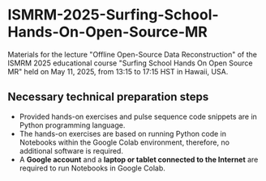 # ISMRM-2025-Surfing-School-Hands-On-Open-Source-MR
Materials for the lecture "Offline Open-Source Data Reconstruction" of the ISMRM 2025 educational course "Surfing School Hands On Open Source MR" held on May 11, 2025, from 13:15 to 17:15 HST in Hawaii, USA.
## Necessary technical preparation steps
* Provided hands-on exercises and pulse sequence code snippets are in Python programming language.
* The hands-on exercises are based on running Python code in Notebooks within the Google Colab environment, therefore, no additional software is required.    
* A **Google account** and a **laptop or tablet connected to the Internet** are required to run Notebooks in Google Colab.
